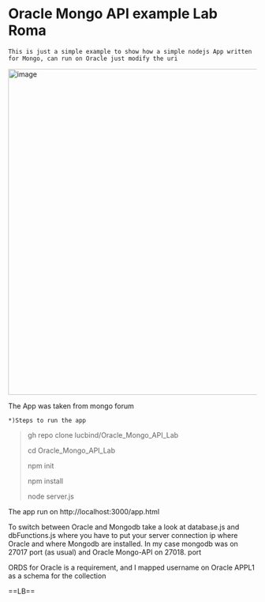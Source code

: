 # Oracle Mongo API example Lab Roma

` This is just a simple example to show how a simple nodejs App written for Mongo, can run on Oracle just modify the uri `

<img width="660" alt="image" src="https://user-images.githubusercontent.com/53658658/201542381-1dc18335-6c09-43e6-9a73-45d31a34cba1.png">

The App was taken from mongo forum 


```*)Steps to run the app```

> gh repo clone lucbind/Oracle_Mongo_API_Lab
> 
> cd Oracle_Mongo_API_Lab
> 
> npm init
> 
> npm install
> 
> node server.js

The app run on http://localhost:3000/app.html

To switch between Oracle and Mongodb take a look at database.js and dbFunctions.js where you have to put your server connection ip where Oracle and where Mongodb are installed.
In my case mongodb was on 27017 port (as usual)  and Oracle Mongo-API on 27018. port

ORDS for Oracle is a requirement, and I mapped username on Oracle APPL1 as a schema for the collection 

==LB==
